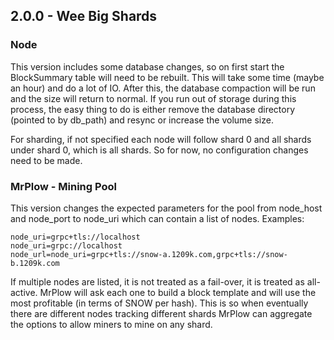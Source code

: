 ## 2.0.0 - Wee Big Shards 

### Node

This version includes some database changes, so on first start the BlockSummary table will need to be rebuilt.
This will take some time (maybe an hour) and do a lot of IO.  After this, the database compaction will be run
and the size will return to normal.  If you run out of storage during this process, the easy thing to
do is either remove the database directory (pointed to by db_path) and resync or increase the volume size.

For sharding, if not specified each node will follow shard 0 and all shards under shard 0, which is all shards.
So for now, no configuration changes need to be made.


### MrPlow - Mining Pool

This version changes the expected parameters for the pool from node_host and node_port to node_uri which can contain a list
of nodes.  Examples:


    node_uri=grpc+tls://localhost
    node_uri=grpc://localhost
    node_url=node_uri=grpc+tls://snow-a.1209k.com,grpc+tls://snow-b.1209k.com

If multiple nodes are listed, it is not treated as a fail-over, it is treated as all-active.  MrPlow will ask each one
to build a block template and will use the most profitable (in terms of SNOW per hash).  This is so when eventually
there are different nodes tracking different shards MrPlow can aggregate the options to allow miners to mine on any
shard.

